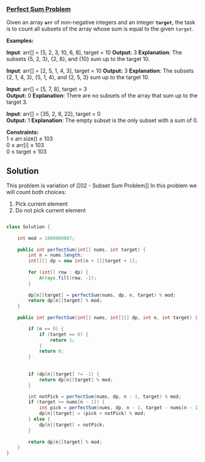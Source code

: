 ### [Perfect Sum Problem](https://www.geeksforgeeks.org/problems/perfect-sum-problem5633/1)

Given an array **`arr`** of non-negative integers and an integer **`target`**, the task is to count all subsets of the array whose sum is equal to the given `target`.

**Examples:**

**Input**: arr[] = [5, 2, 3, 10, 6, 8], target = 10
**Output:** 3
**Explanation**: The subsets {5, 2, 3}, {2, 8}, and {10} sum up to the target 10.

**Input**: arr[] = [2, 5, 1, 4, 3], target = 10
**Output:** 3
**Explanation**: The subsets {2, 1, 4, 3}, {5, 1, 4}, and {2, 5, 3} sum up to the target 10.

**Input**: arr[] = [5, 7, 8], target = 3  
**Output:** 0
**Explanation**: There are no subsets of the array that sum up to the target 3.

**Input**: arr[] = [35, 2, 8, 22], target = 0  
**Output:** 1
**Explanation**: The empty subset is the only subset with a sum of 0.

**Constraints:**  
1 ≤ arr.size() ≤ 103  
0 ≤ arr[i] ≤ 103  
0 ≤ target ≤ 103

## Solution

This problem is variation of [[02 - Subset Sum Problem]]
In this problem we will count both choices:
1. Pick current element
2. Do not pick current element

```java

class Solution {
    
    int mod = 1000000007;
    
    public int perfectSum(int[] nums, int target) {
        int n = nums.length;
        int[][] dp = new int[n + 1][target + 1];
        
        for (int[] row : dp) {
            Arrays.fill(row, -1);
        }
        
        dp[n][target] = perfectSum(nums, dp, n, target) % mod;
        return dp[n][target] % mod;
    }
    
    public int perfectSum(int[] nums, int[][] dp, int n, int target) {

        if (n == 0) {
            if (target == 0) {
                return 1;
            }
            return 0;
        }
        
        
        if (dp[n][target] != -1) {
            return dp[n][target] % mod;
        }

		int notPick = perfectSum(nums, dp, n - 1, target) % mod;
        if (target >= nums[n - 1]) {
	        int pick = perfectSum(nums, dp, n - 1, target - nums[n - 1]) % mod;
            dp[n][target] = (pick + notPick) % mod;
        } else {
            dp[n][target] = notPick;
        }
        
        return dp[n][target] % mod;
    }
}

```

